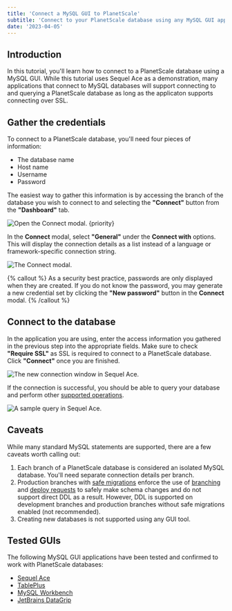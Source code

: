 ```yaml
---
title: 'Connect a MySQL GUI to PlanetScale'
subtitle: 'Connect to your PlanetScale database using any MySQL GUI application'
date: '2023-04-05'
---
```


## Introduction

In this tutorial, you'll learn how to connect to a PlanetScale database using a MySQL GUI. While this tutorial uses Sequel Ace as a demonstration, many applications that connect to MySQL databases will support connecting to and querying a PlanetScale database as long as the applicaton supports connecting over SSL.

## Gather the credentials

To connect to a PlanetScale database, you'll need four pieces of information:

- The database name
- Host name
- Username
- Password

The easiest way to gather this information is by accessing the branch of the database you wish to connect to and selecting the **"Connect"** button from the **"Dashboard"** tab.

![Open the Connect modal. {priority}](/assets/docs/tutorials/connect-mysql-gui/connect.png)

In the **Connect** modal, select **"General"** under the **Connect with** options. This will display the connection details as a list instead of a language or framework-specific connection string.

![The Connect modal.](/assets/docs/tutorials/connect-mysql-gui/connect-modal.png)

{% callout %}
As a security best practice, passwords are only displayed when they are created. If you do not know the password, you may generate a new credential set by clicking the **"New password"** button in the **Connect** modal.
{% /callout %}

## Connect to the database

In the application you are using, enter the access information you gathered in the previous step into the appropriate fields. Make sure to check **"Require SSL"** as SSL is required to connect to a PlanetScale database. Click **"Connect"** once you are finished.

![The new connection window in Sequel Ace.](/assets/docs/tutorials/connect-mysql-gui/ace-connect.png)

If the connection is successful, you should be able to query your database and perform other [supported operations](/docs/reference/mysql-compatibility).

![A sample query in Sequel Ace.](/assets/docs/tutorials/connect-mysql-gui/ace-query.png)

## Caveats

While many standard MySQL statements are supported, there are a few caveats worth calling out:

1. Each branch of a PlanetScale database is considered an isolated MySQL database. You'll need separate connection details per branch.
2. Production branches with [safe migrations](/docs/concepts/safe-migrations) enforce the use of [branching](/docs/concepts/branching) and [deploy requests](/docs/concepts/deploy-requests) to safely make schema changes and do not support direct DDL as a result. However, DDL is supported on development branches and production branches without safe migrations enabled (not recommended).
3. Creating new databases is not supported using any GUI tool.

## Tested GUIs

The following MySQL GUI applications have been tested and confirmed to work with PlanetScale databases:

- [Sequel Ace](https://sequel-ace.com/)
- [TablePlus](https://tableplus.com/)
- [MySQL Workbench](https://www.mysql.com/products/workbench/)
- [JetBrains DataGrip](/blog/using-planetscale-with-jetbrains-datagrip-mysql-gui)
